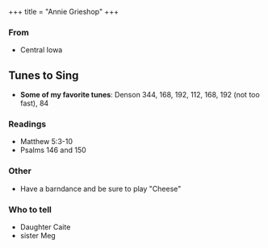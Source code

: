+++
title = "Annie Grieshop"
+++

### From

- Central Iowa

## Tunes to Sing

- **Some of my favorite tunes**: Denson 344, 168, 192, 112, 168, 192 (not too fast), 84

### Readings

- Matthew 5:3-10
- Psalms 146 and 150

### Other

- Have a barndance and be sure to play "Cheese"

### Who to tell

- Daughter Caite
- sister Meg